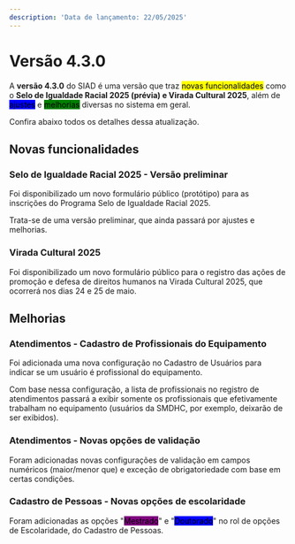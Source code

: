 ```yaml
---
description: 'Data de lançamento: 22/05/2025'
---
```


# Versão 4.3.0

A **versão 4.3.0** do SIAD é uma versão que traz <mark style="background-color:yellow;">novas funcionalidades</mark> como o **Selo de Igualdade Racial 2025 (prévia) e Virada Cultural 2025**, além de <mark style="background-color:blue;">ajustes</mark> e <mark style="background-color:green;">melhorias</mark> diversas no sistema em geral.

Confira abaixo todos os detalhes dessa atualização.

## Novas funcionalidades

### Selo de Igualdade Racial 2025 - Versão preliminar

Foi disponibilizado um novo formulário público (protótipo) para as inscrições do Programa Selo de Igualdade Racial 2025.

Trata-se de uma versão preliminar, que ainda passará por ajustes e melhorias.

### Virada Cultural 2025

Foi disponibilizado um novo formulário público para o registro das ações de promoção e defesa de direitos humanos na Virada Cultural 2025, que ocorrerá nos dias 24 e 25 de maio.

## Melhorias

### Atendimentos - Cadastro de Profissionais do Equipamento

Foi adicionada uma nova configuração no Cadastro de Usuários para indicar se um usuário é profissional do equipamento.

Com base nessa configuração, a lista de profissionais no registro de atendimentos passará a exibir somente os profissionais que efetivamente trabalham no equipamento (usuários da SMDHC, por exemplo, deixarão de ser exibidos).

### Atendimentos - Novas opções de validação

Foram adicionadas novas configurações de validação em campos numéricos (maior/menor que) e exceção de obrigatoriedade com base em certas condições.

### Cadastro de Pessoas - Novas opções de escolaridade

Foram adicionadas as opções "<mark style="background-color:purple;">Mestrado</mark>" e "<mark style="background-color:blue;">Doutorado</mark>" no rol de opções de Escolaridade, do Cadastro de Pessoas.
